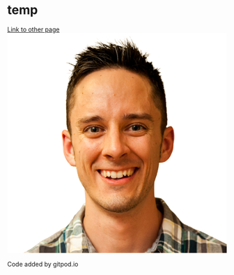 # temp

[Link to other page](temp.md)
![](brianMueller-headshot-transparent-small-sq.png)

Code added by gitpod.io
